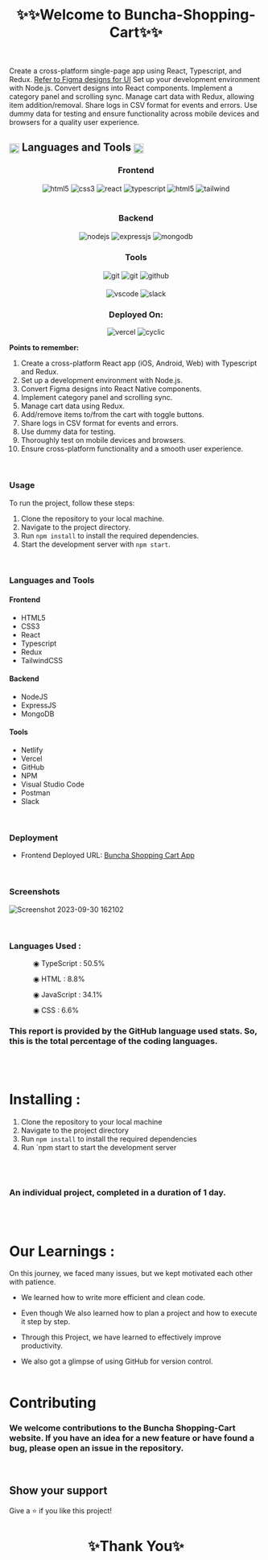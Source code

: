 
<h1 align="center">✨✨Welcome to Buncha-Shopping-Cart✨✨</h1>

<br/>

Create a cross-platform single-page app using React, Typescript, and Redux. [Refer to Figma designs for UI](https://www.figma.com/file/CdQg7qzmPcEWGXZMzuHMh6/Assignment?type=design&mode=design&t=zXaZSCdPqn6NRv2U-0)   Set up your development environment with Node.js. Convert designs into React components. Implement a category panel and scrolling sync. Manage cart data with Redux, allowing item addition/removal. Share logs in CSV format for events and errors. Use dummy data for testing and ensure functionality across mobile devices and browsers for a quality user experience. 


<h2 align="left">
<img src="https://art.pixilart.com/486745d4bb1ef18.gif"  width="20" height="20" align="center">
 Languages and Tools
<img src="https://art.pixilart.com/486745d4bb1ef18.gif"  width="20" height="20" align="center">
</h2>
<div align="center">
 
 <div align="center"><h3 align="center">Frontend</h3>
<img src="https://img.shields.io/badge/html5-%23E34F26.svg?style=for-the-badge&logo=html5&logoColor=white" align="center" alt="html5">
<img src = "https://img.shields.io/badge/css3-%231572B6.svg?style=for-the-badge&logo=css3&logoColor=white" align="center" alt="css3">
<img src ="https://img.shields.io/badge/react-%23323330.svg?style=for-the-badge&logo=react&logoColor=blue" align="center" alt="react">
<img src ="https://img.shields.io/badge/typescript-%23323330.svg?style=for-the-badge&logo=typescript&logoColor=red" align="center" alt="typescript">
   <img src="https://img.shields.io/badge/redux-%23E34F26.svg?style=for-the-badge&logo=redux&logoColor=white" align="center" alt="html5">
   <img src ="https://img.shields.io/badge/tailwindcss-%23323330.svg?style=for-the-badge&logo=tailwindcss&logoColor=green" align="center" alt="tailwind">
<br/>
<br/>
</div>
 <div align="center"><h3 align="center">Backend</h3> 
<img src="https://img.shields.io/badge/Node.js-339933?style=for-the-badge&logo=nodedotjs&logoColor=white" align="center" alt="nodejs" />
<img src="https://img.shields.io/badge/Express.js-000000?style=for-the-badge&logo=express&logoColor=white" align="center" alt="expressjs"/>
<img src="https://img.shields.io/badge/MongoDB-4EA94B?style=for-the-badge&logo=mongodb&logoColor=white" align="center" alt="mongodb"/>
 </div>
 <div align="center"><h3 align="center">Tools</h3> 
<img src="https://img.shields.io/badge/netlify-%23000000.svg?style=for-the-badge&logo=netlify&logoColor=#00C7B7" align="center" alt="git"/>
   <img src="https://img.shields.io/badge/vercel-%23000000.svg?style=for-the-badge&logo=vercel&logoColor=whit" align="center" alt="git"/>
   <img src="https://img.shields.io/badge/GitHub-100000?style=for-the-badge&logo=github&logoColor=white"  align="center" alt="github"/>
     <br />
     <br />

   <img src="https://img.shields.io/badge/Visual%20Studio-5C2D91.svg?style=for-the-badge&logo=visual-studio&logoColor=white"  align="center" alt="vscode"/>
   <img src="https://img.shields.io/badge/Slack-4A154B?style=for-the-badge&logo=slack&logoColor=white" align="center" alt="slack"/>
 </div>
</div>
<div align="center"><h3 align="center">Deployed On:</h3>
  <img src="https://img.shields.io/badge/vercel-%23000000.svg?style=for-the-badge&logo=vercel&logoColor=white"  alt="vercel"/>
  <img src="https://img.shields.io/badge/cyclic-5458F6?style=for-the-badge&logo=cyclic&logoColor=white" alt="cyclic" />
</div>
</p>

**Points to remember:**
1. Create a cross-platform React app (iOS, Android, Web) with Typescript and Redux.
2. Set up a development environment with Node.js.
3. Convert Figma designs into React Native components.
4. Implement category panel and scrolling sync.
5. Manage cart data using Redux.
6. Add/remove items to/from the cart with toggle buttons.
7. Share logs in CSV format for events and errors.
8. Use dummy data for testing.
9. Thoroughly test on mobile devices and browsers.
10. Ensure cross-platform functionality and a smooth user experience.

<br/>

### Usage

To run the project, follow these steps:

1. Clone the repository to your local machine.
2. Navigate to the project directory.
3. Run `npm install` to install the required dependencies.
4. Start the development server with `npm start`.

<br/>

### Languages and Tools

#### Frontend
- HTML5
- CSS3
- React
- Typescript
- Redux
- TailwindCSS

#### Backend
- NodeJS
- ExpressJS
- MongoDB

#### Tools
- Netlify
- Vercel
- GitHub
- NPM
- Visual Studio Code
- Postman
- Slack

<br/>

### Deployment

- Frontend Deployed URL: [Buncha Shopping Cart App](https://buncha-shopcart.vercel.app/)

<br/>

### Screenshots
![Screenshot 2023-09-30 162102](https://github.com/AyushiVashisth/buncha-assignment/assets/107119119/4665162d-416a-40d6-ad59-af5ebf644b0b)

<br/>

### Languages Used :

<ul dir="auto">
 <ol dir="auto">◉ TypeScript : 50.5%</ol>
 <ol dir="auto">◉ HTML : 8.8%</ol>
 <ol dir="auto">◉ JavaScript : 34.1%</ol>
 <ol dir="auto">◉ CSS : 6.6%</ol>
 </ul>

### This report is provided by the GitHub language used stats. So, this is the total percentage of the coding languages.

<br/><br/>

# Installing :

1. Clone the repository to your local machine
2. Navigate to the project directory
3. Run `npm install` to install the required dependencies
4. Run `npm start to start the development server

<br/><br/>

### An individual project, completed in a duration of 1 day.

<br/><br/>

# Our Learnings : 
On this journey, we faced many issues, but we kept motivated each other with patience. 

- We learned how to write more efficient and clean code.

- Even though  We also learned how to plan a project and how to execute it step by step.

- Through this Project, we have learned  to effectively improve productivity.

- We also got a glimpse of using GitHub for version control.
<br/><br/>

# Contributing

### We welcome contributions to the Buncha Shopping-Cart website. If you have an idea for a new feature or have found a bug, please open an issue in the repository.

<br/>

## Show your support

Give a ⭐️ if you like this project!

<h1 align="center">✨Thank You✨</h1>
